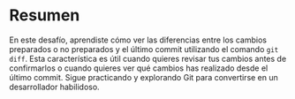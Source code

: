 # Resumen

En este desafío, aprendiste cómo ver las diferencias entre los cambios preparados o no preparados y el último commit utilizando el comando `git diff`. Esta característica es útil cuando quieres revisar tus cambios antes de confirmarlos o cuando quieres ver qué cambios has realizado desde el último commit. Sigue practicando y explorando Git para convertirse en un desarrollador habilidoso.
